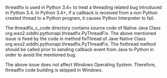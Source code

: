 threadfix is used in Python 3.4+ to treat a threading related bug introduced in Python 3.4.
In Python 3.4+, if a callback is received from a non Python created thread to a Python program, it causes Python Interpreter to fail. 

The threadfix_c_code directory contains source code of Native Java Class org.wso2.siddhi.pythonapi.threadfix.PyThreadFix. The above mentioned issue is fixed by the code in method fixThread of Jave Native Class org.wso2.siddhi.pythonapi.threadfix.PyThreadFix. The fixthread method should be called prior to sending callback event from Java to Python in order to avoid the mentioned bug.

The above issue does not affect Windows Operating System. Therefore, threadfix code building is skipped in Windows.